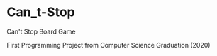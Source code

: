 # Can_t-Stop
Can't Stop Board Game

First Programming Project from Computer Science Graduation (2020)
